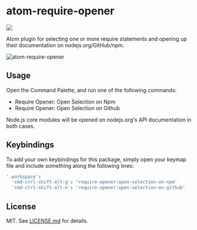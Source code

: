 # atom-require-opener
![](http://img.shields.io/badge/stability-stable-green.svg?style=flat)

Atom plugin for selecting one or more require statements and
opening up their documentation on nodejs.org/GitHub/npm.

![atom-require-opener](http://i.imgur.com/OcKso1Z.gif)

## Usage

Open the Command Palette, and run one of the following commands:

* Require Opener: Open Selection on Npm
* Require Opener: Open Selection on Github

Node.js core modules will be opened on nodejs.org's API
documentation in both cases.

## Keybindings

To add your own keybindings for this package, simply open your
keymap file and include something along the following lines:

``` coffee
'.workspace':
  'cmd-ctrl-shift-alt-g': 'require-opener:open-selection-on-npm'
  'cmd-ctrl-shift-alt-n': 'require-opener:open-selection-on-github'
```

## License

MIT. See [LICENSE.md](http://github.com/hughsk/atom-require-opener/blob/master/LICENSE.md) for details.
